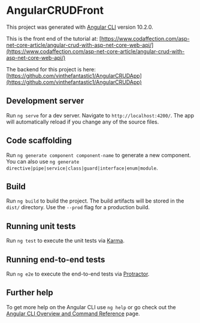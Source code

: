 # AngularCRUDFront

This project was generated with [Angular CLI](https://github.com/angular/angular-cli) version 10.2.0.

This is the front end of the tutorial at:
    [https://www.codaffection.com/asp-net-core-article/angular-crud-with-asp-net-core-web-api/](https://www.codaffection.com/asp-net-core-article/angular-crud-with-asp-net-core-web-api/)

The backend for this project is here:
    [https://github.com/vinthefantastic1/AngularCRUDApp](https://github.com/vinthefantastic1/AngularCRUDApp)


## Development server

Run `ng serve` for a dev server. Navigate to `http://localhost:4200/`. The app will automatically reload if you change any of the source files.

## Code scaffolding

Run `ng generate component component-name` to generate a new component. You can also use `ng generate directive|pipe|service|class|guard|interface|enum|module`.

## Build

Run `ng build` to build the project. The build artifacts will be stored in the `dist/` directory. Use the `--prod` flag for a production build.

## Running unit tests

Run `ng test` to execute the unit tests via [Karma](https://karma-runner.github.io).

## Running end-to-end tests

Run `ng e2e` to execute the end-to-end tests via [Protractor](http://www.protractortest.org/).

## Further help

To get more help on the Angular CLI use `ng help` or go check out the [Angular CLI Overview and Command Reference](https://angular.io/cli) page.
